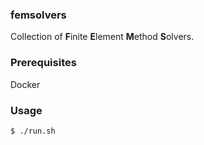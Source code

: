 ### femsolvers
Collection of **F**inite **E**lement **M**ethod **S**olvers.

### Prerequisites
Docker

### Usage
```bash
$ ./run.sh
```


